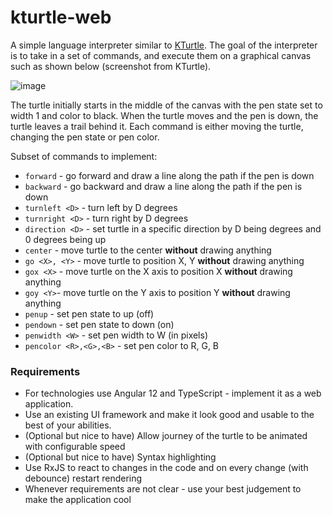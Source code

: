 # kturtle-web

A simple language interpreter similar to [KTurtle](https://docs.kde.org/stable5/en/kturtle/kturtle/commands.html). The goal of the interpreter is to take in a set of commands, and execute them on a graphical canvas such as shown below (screenshot from KTurtle).

![image](https://user-images.githubusercontent.com/28787/121644842-d48dd400-ca93-11eb-88d2-f7ec1280b345.png)

The turtle initially starts in the middle of the canvas with the pen state set to width 1 and color to black. When the turtle moves and the pen is down, the turtle leaves a trail behind it. Each command is either moving the turtle, changing the pen state or pen color.

Subset of commands to implement:

- `forward` - go forward and draw a line along the path if the pen is down
- `backward` - go backward and draw a line along the path if the pen is down
- `turnleft <D>` - turn left by D degrees
- `turnright <D>` - turn right by D degrees
- `direction <D>` - set turtle in a specific direction by D being degrees and 0 degrees being up
- `center` - move turtle to the center **without** drawing anything
- `go <X>, <Y>` - move turtle to position X, Y **without** drawing anything
- `gox <X>` - move turtle on the X axis to position X **without** drawing anything
- `goy <Y>`- move turtle on the Y axis to position Y **without** drawing anything
- `penup` - set pen state to up (off)
- `pendown` - set pen state to down (on)
- `penwidth <W>` - set pen width to W (in pixels)
- `pencolor <R>,<G>,<B>` - set pen color to R, G, B

### Requirements

- For technologies use Angular 12 and TypeScript - implement it as a web application.
- Use an existing UI framework and make it look good and usable to the best of your abilities.
- (Optional but nice to have) Allow journey of the turtle to be animated with configurable speed
- (Optional but nice to have) Syntax highlighting
- Use RxJS to react to changes in the code and on every change (with debounce) restart rendering
- Whenever requirements are not clear - use your best judgement to make the application cool
